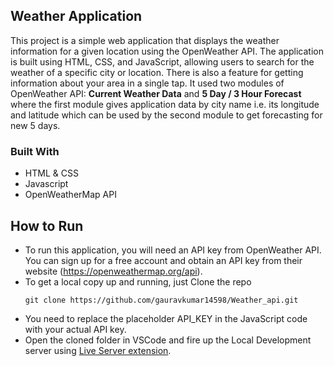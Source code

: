 ## Weather Application

This project is a simple web application that displays the weather information for a given location using the OpenWeather API. The application is built using HTML, CSS, and JavaScript, allowing users to search for the weather of a specific city or location. There is also a feature for getting information about your area in a single tap. It used two modules of OpenWeather API: **Current Weather Data** and **5 Day / 3 Hour Forecast** where the first module gives application data by city name i.e. its longitude and latitude which can be used by the second module to get forecasting for new 5 days.

### Built With

* HTML & CSS
* Javascript
* OpenWeatherMap API

## How to Run

- To run this application, you will need an API key from OpenWeather API. You can sign up for a free account and obtain an API key from their website 
  (https://openweathermap.org/api).
- To get a local copy up and running, just Clone the repo
   ```
   git clone https://github.com/gauravkumar14598/Weather_api.git
   ```
- You need to replace the placeholder API_KEY in the JavaScript code with your actual API key.
- Open the cloned folder in VSCode and fire up the Local Development server using [Live Server extension](https://marketplace.visualstudio.com/items?itemName=ritwickdey.LiveServer).
